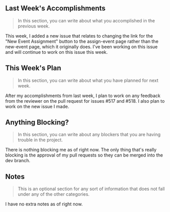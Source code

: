 ## Last Week's Accomplishments

> In this section, you can write about what you accomplished in the previous week.

This week, I added a new issue that relates to changing the link for the "New Event Assignment" button to the assign-event page
rather than the new-event page, which it originally does. I've been working on this issue and will continue to work on this issue
this week.

## This Week's Plan

> In this section, you can write about what you have planned for next week.

After my accomplishments from last week, I plan to work on any feedback from the reviewer on the pull request for issues #517 and #518. 
I also plan to work on the new issue I made.

## Anything Blocking?

> In this section, you can write about any blockers that you are having trouble in the project.

There is nothing blocking me as of right now. The only thing that's really blocking is the approval of my pull requests so they can be merged
into the dev branch.

## Notes

> This is an optional section for any sort of information that does not fall under any of the other categories.

I have no extra notes as of right now.
